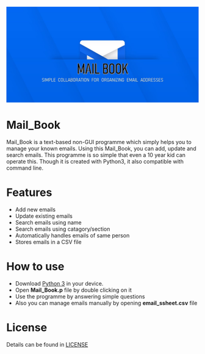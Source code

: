 ![Mail_Book Logo](mail.jpg)

# Mail_Book
Mail_Book is a text-based non-GUI programme which simply helps you to manage your known emails. Using this Mail_Book, you can add, update and search emails. This programme is so simple that even a 10 year kid can operate this. Though it is created with Python3, it also compatible with command line.

# Features
* Add new emails
* Update existing emails
* Search emails using name
* Search emails using catagory/section
* Automatically handles emails of same person
* Stores emails in a CSV file

# How to use
* Download [Python 3](https://www.python.org/downloads/) in your device.
* Open **Mail_Book.p** file by double clicking on it
* Use the programme by answering simple questions
* Also you can manage emails manually by opening **email_ssheet.csv** file

# License
Details can be found in [LICENSE](https://github.com/ahammadshawki8/Mail_Book/blob/master/LICENSE)
